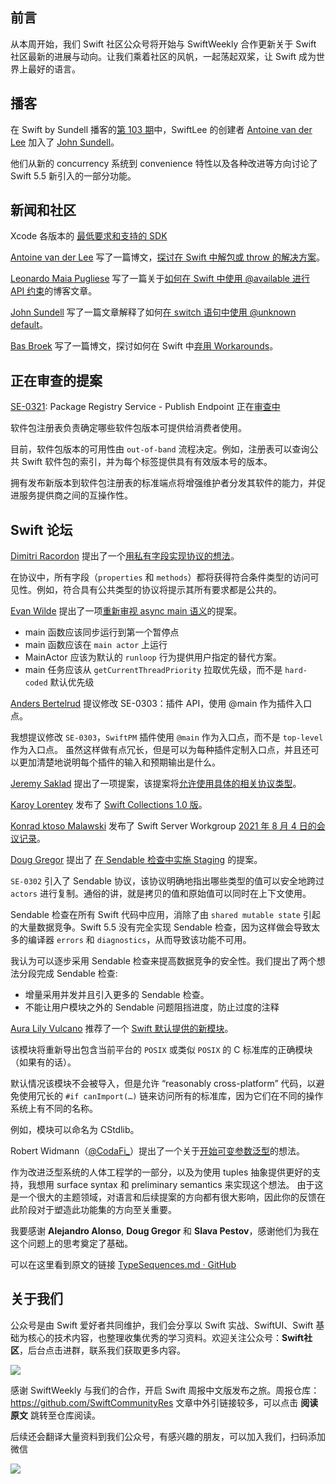 ## 前言

从本周开始，我们 Swift 社区公众号将开始与 SwiftWeekly 合作更新关于 Swift 社区最新的进展与动向。让我们乘着社区的风帆，一起荡起双桨，让 Swift 成为世界上最好的语言。

## 播客

在 Swift by Sundell 播客的[第 103 期](https://www.swiftbysundell.com/podcast/103/ "Swift by Sundell 第 103 期")中，SwiftLee 的创建者 [Antoine van der Lee](https://twitter.com/twannl "Antoine van der Lee") 加入了 [John Sundell](https://twitter.com/johnsundell "John Sundell")。

他们从新的 concurrency 系统到 convenience 特性以及各种改进等方向讨论了 Swift 5.5 新引入的一部分功能。

## 新闻和社区

Xcode 各版本的 [最低要求和支持的 SDK](https://developer.apple.com/cn/support/xcode/ "最低要求和支持的 SDK")

[Antoine van der Lee](https://twitter.com/twannl "Antoine van der Lee") 写了一篇博文，[探讨在 Swift 中解包或 throw 的解决方案](https://www.avanderlee.com/swift/unwrap-or-throw/ "Unwrap or throw: Exploring solutions in Swift")。

[Leonardo Maia Pugliese](https://twitter.com/Leo_Pugliese "Leonardo Maia Pugliese") 写了一篇关于[如何在 Swift 中使用 @available 进行 API 约束](https://holyswift.app/how-to-do-apis-constraints-with-available-in-swift "How to do APIs constraints with @Available in Swift")的博客文章。

[John Sundell](https://twitter.com/johnsundell "John Sundell") 写了一篇文章解释了如何[在 switch 语句中使用 @unknown default](https://www.swiftbysundell.com/articles/using-an-unknown-default-case-within-a-switch-statement/ "Using ‘@unknown default’ within switch statements")。

[Bas Broek](https://twitter.com/basthomas "Bas Broek") 写了一篇博文，探讨如何在 Swift 中[弃用 Workarounds](https://www.basbroek.nl/deprecating-workarounds "Deprecating Workarounds")。

## 正在审查的提案

[SE-0321](https://github.com/apple/swift-evolution/blob/main/proposals/0321-package-registry-publish.md "SE-0321"): Package Registry Service - Publish Endpoint 正在[审查中](https://forums.swift.org/t/se-0321-package-registry-service-publish-endpoint/51286 "Package Registry Service - Publish Endpoint")

软件包注册表负责确定哪些软件包版本可提供给消费者使用。

目前，软件包版本的可用性由 `out-of-band` 流程决定。例如，注册表可以查询公共 Swift 软件包的索引，并为每个标签提供具有有效版本号的版本。

拥有发布新版本到软件包注册表的标准端点将增强维护者分发其软件的能力，并促进服务提供商之间的互操作性。

## Swift 论坛

[Dimitri Racordon](https://forums.swift.org/categories "Dimitri Racordon") 提出了一个[用私有字段实现协议的想法](https://forums.swift.org/t/pitch-protocols-with-private-fields/51209 "Protocols with private fields")。

在协议中，所有字段（`properties` 和 `methods`）都将获得符合条件类型的访问可见性。例如，符合具有公共类型的协议将提示其所有要求都是公共的。

[Evan Wilde](https://forums.swift.org/categories "Evan Wilde") 提出了一项[重新审视 async main 语义](https://forums.swift.org/t/pitch-revisit-the-semantics-of-async-main/51254 "Revisit the semantics of async main")的提案。

* main 函数应该同步运行到第一个暂停点
* main 函数应该在 `main actor` 上运行
* MainActor 应该为默认的 `runloop` 行为提供用户指定的替代方案。
* main 任务应该从 `getCurrentThreadPriority` 拉取优先级，而不是 `hard-coded` 默认优先级

[Anders Bertelrud](https://forums.swift.org/u/abertelrud "Anders Bertelrud") 提议修改 SE-0303：插件 API，使用 @main 作为插件入口点。

我想提议修改 `SE-0303`，`SwiftPM` 插件使用 `@main` 作为入口点，而不是 `top-level` 作为入口点。 虽然这样做有点冗长，但是可以为每种插件定制入口点，并且还可以更加清楚地说明每个插件的输入和预期输出是什么。

[Jeremy Saklad](https://forums.swift.org/u/saklad5 "Jeremy Saklad") 提出了一项提案，该提案将[允许使用具体的相关协议类型](https://forums.swift.org/t/allow-use-of-concrete-associated-type-of-protocols/51277 "Allow use of concrete associated type of protocols")。

[Karoy Lorentey](https://twitter.com/lorentey "Karoy Lorentey") 发布了 [Swift Collections 1.0 版](https://forums.swift.org/t/announcement-planning-for-swift-collections-v1-0/51321 "Planning for Swift Collections v1.0")。

[Konrad ktoso Malawski](https://forums.swift.org/u/ktoso "Konrad ktoso Malawski") 发布了 Swift Server Workgroup [2021 年 8 月 4 日的会议记录](https://forums.swift.org/t/august-4th-2021/51315 "August 4th 2021")。

[Doug Gregor](https://twitter.com/dgregor79 "Doug Gregor") 提出了 [在 Sendable 检查中实施 Staging](https://forums.swift.org/t/pitch-staging-in-sendable-checking/51341 "Staging in Sendable checking") 的提案。

`SE-0302` 引入了 Sendable 协议，该协议明确地指出哪些类型的值可以安全地跨过 `actors` 进行复制。通俗的讲，就是拷贝的值和原始值可以同时在上下文使用。

Sendable 检查在所有 Swift 代码中应用，消除了由 `shared mutable state` 引起的大量数据竞争。Swift 5.5 没有完全实现 Sendable 检查，因为这样做会导致太多的编译器 `errors` 和 `diagnostics`，从而导致该功能不可用。

我认为可以逐步采用 Sendable 检查来提高数据竞争的安全性。我们提出了两个想法分段完成 Sendable 检查:

* 增量采用并发并且引入更多的 Sendable 检查。
* 不能让用户模块之外的 Sendable 问题阻挡进度，防止过度的注释

[Aura Lily Vulcano](https://forums.swift.org/categories "Aura Lily Vulcano") 推荐了一个 [Swift 默认提供的新模块](https://forums.swift.org/t/pitch-the-cstdlib-module/51373 "The CStdlib module")。

该模块将重新导出包含当前平台的 `POSIX` 或类似 `POSIX` 的 C 标准库的正确模块（如果有的话）。

默认情况该模块不会被导入，但是允许 “reasonably cross-platform” 代码，以避免使用冗长的 `#if canImport(…)` 链来访问所有的标准库，因为它们在不同的操作系统上有不同的名称。

例如，模块可以命名为 CStdlib。

Robert Widmann（[@CodaFi_](https://twitter.com/CodaFi_ "CodaFi_")）提出了一个关于[开始可变参数泛型](https://forums.swift.org/t/pitching-the-start-of-variadic-generics/51467 "The Start of Variadic Generics")的想法。

作为改进泛型系统的人体工程学的一部分，以及为使用 tuples 抽象提供更好的支持，我想用 surface syntax 和 preliminary semantics 来实现这个想法。 由于这是一个很大的主题领域，对语言和后续提案的方向都有很大影响，因此你的反馈在此阶段对于塑造此功能集的方向至关重要。

我要感谢 **Alejandro Alonso**, **Doug Gregor** 和 **Slava Pestov**，感谢他们为我在这个问题上的思考奠定了基础。

可以在这里看到原文的链接 [TypeSequences.md · GitHub](https://gist.github.com/CodaFi/a461aca155b16cd4d05a2635e7d7a361 "TypeSequences.md · GitHub")

## 关于我们

公众号是由 Swift 爱好者共同维护，我们会分享以 Swift 实战、SwiftUI、Swift 基础为核心的技术内容，也整理收集优秀的学习资料。欢迎关注公众号：**Swift社区**，后台点击进群，联系我们获取更多内容。


![](https://files.mdnice.com/user/17787/82bc6bff-d24d-4a35-b5b0-315ae46d296d.png)


感谢 SwiftWeekly 与我们的合作，开启 Swift 周报中文版发布之旅。周报仓库：https://github.com/SwiftCommunityRes 文章中外引链接较多，可以点击 **阅读原文** 跳转至仓库阅读。

后续还会翻译大量资料到我们公众号，有感兴趣的朋友，可以加入我们，扫码添加微信

![](https://files.mdnice.com/user/17787/9a7911bf-75f2-40f5-866b-3171868bb92c.jpg)
